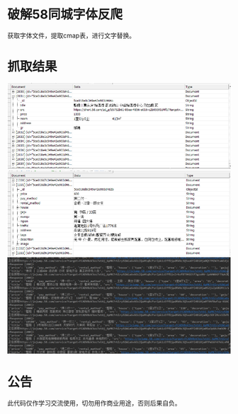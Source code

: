 破解58同城字体反爬
=======
  获取字体文件，提取cmap表，进行文字替换。

抓取结果
=======
![image](https://github.com/xzh0723/58city/blob/master/view/db_list.png.png)
![image](https://github.com/xzh0723/58city/blob/master/view/db_detail.png.png)
![image](https://github.com/xzh0723/58city/blob/master/view/pycharm.png.png)

公告
=====
此代码仅作学习交流使用，切勿用作商业用途，否则后果自负。
